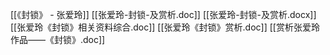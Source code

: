 [[《封锁》 - 张爱玲]]
[[张爱玲-封锁-及赏析.doc]]
[[张爱玲-封锁-及赏析.docx]]
[[张爱玲《封锁》相关资料综合.doc]]
[[张爱玲《封锁》赏析.doc]]
[[赏析张爱玲作品——《封锁》.doc]]